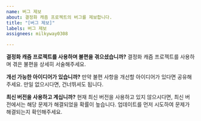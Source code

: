 ```yaml
---
name: 버그 제보
about: 결정화 캐즘 프로젝트의 버그를 제보합니다.
title: "[버그 제보]"
labels: 버그 제보
assignees: milkyway0308

---
```


**결정화 캐즘 프로젝트를 사용하며 불편을 겪으셨습니까?**
결정화 캐즘 프로젝트를 사용하며 겪은 불편을 상세히 서술해주세요.

**개선 가능한 아이디어가 있습니까?**
만약 불편 사항을 개선할 아이디어가 있다면 공유해주세요.
만일 없으시다면, 건너뛰셔도 됩니다.

**최신 버전을 사용하고 계십니까?**
현재 최신 버전을 사용하고 있지 않으시다면, 최신 버전에서는 해당 문제가 해결되었을 확률이 높습니다.
업데이트를 먼저 시도하여 문제가 해결되는지 확인해주세요.
